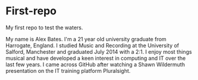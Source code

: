 First-repo
==========

My first repo to test the waters. 

My name is Alex Bates. I'm a 21 year old university graduate from Harrogate, England. I studied Music and Recording at the University of Salford, Manchester and graduated July 2014 with a 2:1. I enjoy most things musical and have developed a keen interest in computing and IT over the last few years. I came across GitHub after watching a Shawn Wildermuth presentation on the IT training platform Pluralsight. 
